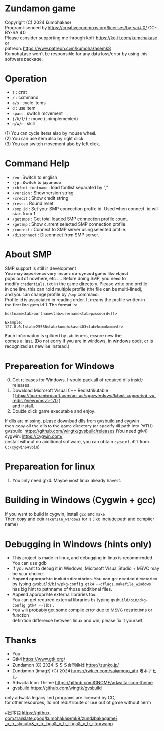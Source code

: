 # Zundamon game
Copyright (C) 2024 Kumohakase    
Program lisenced by https://creativecommons.org/licenses/by-sa/4.0/ CC-BY-SA 4.0      
Please consider supporting me through 
kofi: https://ko-fi.com/kumohakase or    
patreon: https://www.patreon.com/kumohakasemk8     
Kumohakase won't be responsible for any data loss/error by using this software package.      
   
# Operation
- `t`       : chat
- `/`       : command
- `a/s`     : cycle items
- `d`       : use item
- `space`   : switch movement
- `j/k/l/i` : move (unimplemented)
- `q/w/e`   : skill
   
(1) You can cycle items also by mouse wheel.   
(2) You can use item also by right click.   
(3) You can switch movement also by left click.   
   
# Command Help
- `/en`              : Switch to english
- `/jp`              : Switch to japanese
- `/chfont fontname` : load fontlist separated by ","
- `/version`         : Show version string
- `/credit`          : Show credit string
- `/reset`           : Round reset
- `/smp id`          : Set your SMP connection profile id. Used when connect. id will start from 1       
- `/getsmps`         : Get total loaded SMP connection profile count.   
- `/getsmp`          : Show current selected SMP connection profile.  
- `/connect`         : Connect to SMP server using selected profile.   
- `/disconnect`      : Disconnect from SMP server.  

# About SMP   
SMP support is still in development      
You may experience very insane de-synced game like object   
pops out of nowhere, etc ....   Before doing SMP, you need to   
modify `credentials.txt` in the game directory. Please write one profile   
in one line, this can hold multiple profile (the file can be multi-lined),   
and you can change profile by `/smp` command.   
Profile id is associated in reading order. It means the profile written in    
the first line gets id 1. The format is:   
```
hostname<tab>portname<tab>username<tab>password<lf>

Example:
127.0.0.1<tab>25566<tab>kumohakase403<tab>kumokumo<lf>
```
Each information is splitted by tab letters, ensure new line    
comes at last. (Do not eorry if you are in windows, in windows code, cr
is recognized as newline instead.)   
   
# Prepareation for Windows
0. Get releases for Windows. I would pack all of required dlls inside releases.
1. Download Microsoft Visual C++ Redistributable   
   ( https://learn.microsoft.com/en-us/cpp/windows/latest-supported-vc-redist?view=msvc-170 )   
   and install.   
2. Double click game executable and enjoy.
    
If dlls are missing, please download dlls from gvsbuild and cygwin   
then copy all the dlls to the game directory (or specify dll path into PATH)   
gvsbuild: https://github.com/wingtk/gvsbuild/releases (You need gtk4)
cygwin: https://cygwin.com/   
(install without no additional software, you can obtain `cygwin1.dll` from `C:\cygwin64\bin`)
   
# Prepareation for linux
1. You only need gtk4. Maybe most linux already have it.
   
# Building in Windows (Cygwin + gcc)
If you want to build in cygwin, install `gcc` and `make`    
Then copy and edit `makefile_windows` for it (like include path and compiler name)     

# Debugging in Windows (hints only)
- This project is made in linux, and debugging in linux is recommended. You can use gdb.   
- If you want to debug it in Windows, Microsoft Visual Studio + MSVC may be your choice.   
- Append appropriate include directories. You can get needed directories by
  typing `gvsbuild/bin/pkg-config gtk4 --cflags`. `makefile_windows` has big hint to pathname
  of those additional files.   
- Append appropriate external libraries too.   
  You can get required external libraries by typing `gvsbuild/bin/pkg-config gtk4 --libs` . 
- You will probably get some compile error due to MSVC restrictions or function   
  definition difference between linux and win, please fix it yourself.  
   
# Thanks
- You
- Gtk4 https://www.gtk.org/
- Zundamon (C) 2024 ＳＳＳ合同会社 https://zunko.jp/
- Zundamon (Image) (C) 2024 https://twitter.com/sakamoto_ahr 坂本アヒル
- Adwaita Icon Theme https://github.com/GNOME/adwaita-icon-theme
- gvsbuild https://github.com/wingtk/gvsbuild

only adwaita legacy and programs are licensed by CC,   
for other resources, do not redistribute or use out of game without perm    

#日本語
https://github-com.translate.goog/kumohakasemk9/zundabakagame?_x_tr_sl=auto&_x_tr_tl=ja&_x_tr_hl=ja&_x_tr_pto=wapp

